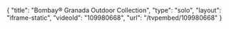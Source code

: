 {
    "title": "Bombay&reg; Granada Outdoor Collection",
    "type": "solo",
    "layout": "iframe-static",
    "videoId": "109980668",
    "url": "\/tvpembed\/109980668"
}